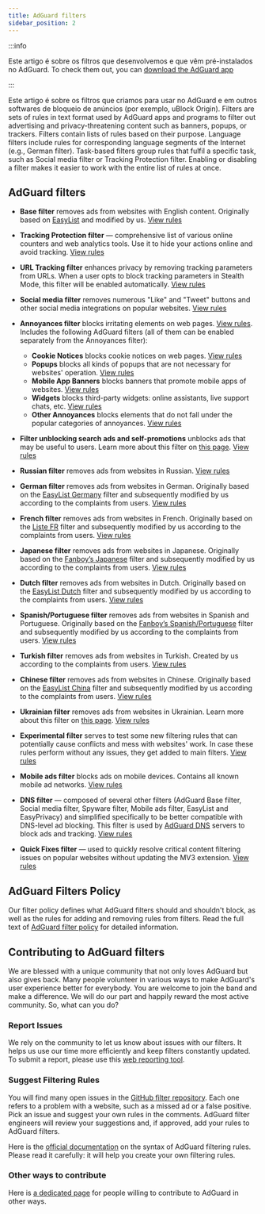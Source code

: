 ```yaml
---
title: AdGuard filters
sidebar_position: 2
---
```


:::info

Este artigo é sobre os filtros que desenvolvemos e que vêm pré-instalados no AdGuard. To check them out, you can [download the AdGuard app](https://agrd.io/download-kb-adblock)

:::

Este artigo é sobre os filtros que criamos para usar no AdGuard e em outros softwares de bloqueio de anúncios (por exemplo, uBlock Origin). Filters are sets of rules in text format used by AdGuard apps and programs to filter out advertising and privacy-threatening content such as banners, popups, or trackers. Filters contain lists of rules based on their purpose. Language filters include rules for corresponding language segments of the Internet (e.g., German filter). Task-based filters group rules that fulfil a specific task, such as Social media filter or Tracking Protection filter. Enabling or disabling a filter makes it easier to work with the entire list of rules at once.

## AdGuard filters

- **Base filter** removes ads from websites with English content. Originally based on [EasyList](https://easylist.to/) and modified by us. [View rules](https://raw.githubusercontent.com/AdguardTeam/FiltersRegistry/master/filters/filter_2_Base/filter.txt)
- **Tracking Protection filter** — comprehensive list of various online counters and web analytics tools. Use it to hide your actions online and avoid tracking. [View rules](https://raw.githubusercontent.com/AdguardTeam/FiltersRegistry/master/filters/filter_3_Spyware/filter.txt)
- **URL Tracking filter** enhances privacy by removing tracking parameters from URLs. When a user opts to block tracking parameters in Stealth Mode, this filter will be enabled automatically. [View rules](https://raw.githubusercontent.com/AdguardTeam/FiltersRegistry/master/filters/filter_17_TrackParam/filter.txt)
- **Social media filter** removes numerous "Like" and "Tweet" buttons and other social media integrations on popular websites. [View rules](https://raw.githubusercontent.com/AdguardTeam/FiltersRegistry/master/filters/filter_4_Social/filter.txt)
- **Annoyances filter** blocks irritating elements on web pages. [View rules](https://raw.githubusercontent.com/AdguardTeam/FiltersRegistry/master/filters/filter_14_Annoyances/filter.txt). Includes the following AdGuard filters (all of them can be enabled separately from the Annoyances filter):

    - **Cookie Notices** blocks cookie notices on web pages. [View rules](https://raw.githubusercontent.com/AdguardTeam/FiltersRegistry/master/filters/filter_18_Annoyances_Cookies/filter.txt)
    - **Popups** blocks all kinds of popups that are not necessary for websites' operation. [View rules](https://raw.githubusercontent.com/AdguardTeam/FiltersRegistry/master/filters/filter_19_Annoyances_Popups/filter.txt)
    - **Mobile App Banners** blocks banners that promote mobile apps of websites. [View rules](https://raw.githubusercontent.com/AdguardTeam/FiltersRegistry/master/filters/filter_20_Annoyances_MobileApp/filter.txt)
    - **Widgets** blocks third-party widgets: online assistants, live support chats, etc. [View rules](https://raw.githubusercontent.com/AdguardTeam/FiltersRegistry/master/filters/filter_22_Annoyances_Widgets/filter.txt)
    - **Other Annoyances** blocks elements that do not fall under the popular categories of annoyances. [View rules](https://raw.githubusercontent.com/AdguardTeam/FiltersRegistry/master/filters/filter_21_Annoyances_Other/filter.txt)

- **Filter unblocking search ads and self-promotions** unblocks ads that may be useful to users. Learn more about this filter on [this page](../search-ads). [View rules](https://raw.githubusercontent.com/AdguardTeam/FiltersRegistry/master/filters/filter_10_Useful/filter.txt)
- **Russian filter** removes ads from websites in Russian. [View rules](https://raw.githubusercontent.com/AdguardTeam/FiltersRegistry/master/filters/filter_1_Russian/filter.txt)
- **German filter** removes ads from websites in German. Originally based on the [EasyList Germany](https://easylist.to/) filter and subsequently modified by us according to the complaints from users. [View rules](https://raw.githubusercontent.com/AdguardTeam/FiltersRegistry/master/filters/filter_6_German/filter.txt)
- **French filter** removes ads from websites in French. Originally based on the [Liste FR](https://forums.lanik.us/viewforum.php?f=91) filter and subsequently modified by us according to the complaints from users. [View rules](https://raw.githubusercontent.com/AdguardTeam/FiltersRegistry/master/filters/filter_16_French/filter.txt)
- **Japanese filter** removes ads from websites in Japanese. Originally based on the [Fanboy’s Japanese](https://www.fanboy.co.nz/fanboy-japanese.txt) filter and subsequently modified by us according to the complaints from users. [View rules](https://raw.githubusercontent.com/AdguardTeam/FiltersRegistry/master/filters/filter_7_Japanese/filter.txt)
- **Dutch filter** removes ads from websites in Dutch. Originally based on the [EasyList Dutch](https://easylist.to/) filter and subsequently modified by us according to the complaints from users. [View rules](https://raw.githubusercontent.com/AdguardTeam/FiltersRegistry/master/filters/filter_8_Dutch/filter.txt)
- **Spanish/Portuguese filter** removes ads from websites in Spanish and Portuguese. Originally based on the [Fanboy’s Spanish/Portuguese](https://www.fanboy.co.nz/fanboy-espanol.txt) filter and subsequently modified by us according to the complaints from users. [View rules](https://raw.githubusercontent.com/AdguardTeam/FiltersRegistry/master/filters/filter_9_Spanish/filter.txt)
- **Turkish filter** removes ads from websites in Turkish. Created by us according to the complaints from users. [View rules](https://raw.githubusercontent.com/AdguardTeam/FiltersRegistry/master/filters/filter_13_Turkish/filter.txt)
- **Chinese filter** removes ads from websites in Chinese. Originally based on the [EasyList China](https://github.com/easylist/easylistchina) filter and subsequently modified by us according to the complaints from users. [View rules](https://raw.githubusercontent.com/AdguardTeam/FiltersRegistry/master/filters/filter_224_Chinese/filter.txt)
- **Ukrainian filter** removes ads from websites in Ukrainian. Learn more about this filter on [this page](https://adguard.com/en/blog/ukrainian-filter.html). [View rules](https://raw.githubusercontent.com/AdguardTeam/FiltersRegistry/master/filters/filter_23_Ukrainian/filter.txt)
- **Experimental filter** serves to test some new filtering rules that can potentially cause conflicts and mess with websites' work. In case these rules perform without any issues, they get added to main filters. [View rules](https://raw.githubusercontent.com/AdguardTeam/FiltersRegistry/master/filters/filter_5_Experimental/filter.txt)
- **Mobile ads filter** blocks ads on mobile devices. Contains all known mobile ad networks. [View rules](https://raw.githubusercontent.com/AdguardTeam/FiltersRegistry/master/filters/filter_11_Mobile/filter.txt)
- **DNS filter** — composed of several other filters (AdGuard Base filter, Social media filter, Spyware filter, Mobile ads filter, EasyList and EasyPrivacy) and simplified specifically to be better compatible with DNS-level ad blocking. This filter is used by [AdGuard DNS](https://adguard-dns.io/kb) servers to block ads and tracking. [View rules](https://raw.githubusercontent.com/AdguardTeam/FiltersRegistry/master/filters/filter_15_DnsFilter/filter.txt)
- **Quick Fixes filter** — used to quickly resolve critical content filtering issues on popular websites without updating the MV3 extension. [View rules](https://filters.adtidy.org/extension/chromium-mv3/filters/24.txt)

## AdGuard Filters Policy

Our filter policy defines what AdGuard filters should and shouldn't block, as well as the rules for adding and removing rules from filters. Read the full text of [AdGuard filter policy](../filter-policy) for detailed information.

## Contributing to AdGuard filters

We are blessed with a unique community that not only loves AdGuard but also gives back. Many people volunteer in various ways to make AdGuard's user experience better for everybody. You are welcome to join the band and make a difference. We will do our part and happily reward the most active community. So, what can you do?

### Report Issues

We rely on the community to let us know about issues with our filters. It helps us use our time more efficiently and keep filters constantly updated. To submit a report, please use this [web reporting tool](https://agrd.io/report).

### Suggest Filtering Rules

You will find many open issues in the [GitHub filter repository](https://github.com/AdguardTeam/AdguardFilters/issues). Each one refers to a problem with a website, such as a missed ad or a false positive. Pick an issue and suggest your own rules in the comments. AdGuard filter engineers will review your suggestions and, if approved, add your rules to AdGuard filters.

Here is the [official documentation](../create-own-filters) on the syntax of AdGuard filtering rules. Please read it carefully: it will help you create your own filtering rules.

### Other ways to contribute

Here is [a dedicated page](https://adguard.com/contribute.html) for people willing to contribute to AdGuard in other ways.
